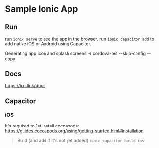 # Sample Ionic App

## Run

run `ionic serve` to see the app in the browser.
run `ionic capacitor add` to add native iOS or Android using Capacitor.

Generating app icon and splash screens -> cordova-res --skip-config --copy

## Docs

https://ion.link/docs

## Capacitor

### iOS

It's required to 1st install cocoapods: https://guides.cocoapods.org/using/getting-started.html#installation

> Build (and add if it's not yet added)
 `ionic capacitor build ios`